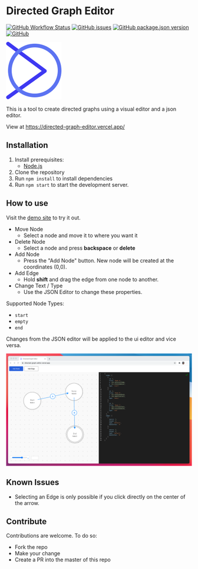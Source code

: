 # Directed Graph Editor

[![GitHub Workflow Status](https://img.shields.io/github/workflow/status/MrF3lix/directed-graph-editor/CI%20-%20Build?label=build)](https://github.com/MrF3lix/directed-graph-editor/actions/workflows/ci.build.yml)
[![GitHub issues](https://img.shields.io/github/issues/MrF3lix/directed-graph-editor)](https://github.com/MrF3lix/directed-graph-editor/issues)
[![GitHub package.json version](https://img.shields.io/github/package-json/v/MrF3lix/directed-graph-editor)](https://github.com/MrF3lix/directed-graph-editor)
[![GitHub](https://img.shields.io/github/license/MrF3lix/directed-graph-editor)]([.](https://raw.githubusercontent.com/MrF3lix/directed-graph-editor/main/license.txt))

![DGE Logo](./img/logo-small.png)

This is a tool to create directed graphs using a visual editor and a json editor.

View at https://directed-graph-editor.vercel.app/

## Installation

1. Install prerequisites:
   - [Node.js](https://nodejs.org/en/)
2. Clone the repository
3. Run `npm install` to install dependencies
4. Run `npm start` to start the development server.

## How to use

Visit the [demo site](https://directed-graph-editor.vercel.app/) to try it out.

- Move Node
  - Select a node and move it to where you want it
- Delete Node
  - Select a node and press **backspace** or **delete**
- Add Node
  - Press the "Add Node" button. New node will be created at the coordinates (0,0).
- Add Edge
  - Hold **shift** and drag the edge from one node to another.
- Change Text / Type
  - Use the JSON Editor to change these properties.

Supported Node Types:

- `start`
- `empty`
- `end`

Changes from the JSON editor will be applied to the ui editor and vice versa.

![Screenshot DGE](./img/screenshot.png)

## Known Issues

- Selecting an Edge is only possible if you click directly on the center of the arrow.

## Contribute

Contributions are welcome.
To do so:

- Fork the repo
- Make your change
- Create a PR into the master of this repo
